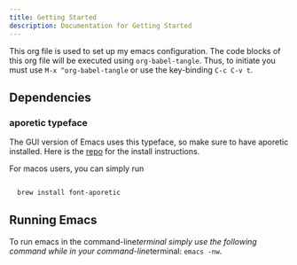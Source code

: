 ```yaml
---
title: Getting Started
description: Documentation for Getting Started
---
```



This org file is used to set up my emacs configuration. The code blocks of this org file
will be executed using `org-babel-tangle`. Thus, to initiate you must use `M-x ^org-babel-tangle` or use the key-binding `C-c C-v t`.

## Dependencies

### aporetic typeface

The GUI version of Emacs uses this typeface, so make sure to have aporetic installed. Here is the [repo](https:/*github.com*protesilaos/aporetic) for the install instructions.

For macos users, you can simply run

```bash

  brew install font-aporetic

```


## Running Emacs

To run emacs in the command-line*terminal simply use the following command while in your command-line*terminal: `emacs -nw`.
